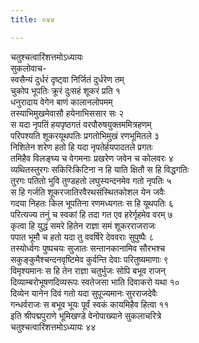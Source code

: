 ```yaml
---
title: ०४४

---
```

चतुश्चत्वारिंशत्तमोऽध्यायः  
सुकलोवाच-  
स्वसैन्यं दुर्धरं दृष्ट्वा निर्जितं दुर्धरेण तम्  
चुकोप भूपतिः क्रूरं दुःसहं शूकरं प्रति १  
धनुरादाय वेगेन बाणं कालानलोपमम्  
तस्याभिमुखमेवासौ हयेनाभिससार सः २  
स यदा नृपतिं हयपृष्ठगतं वरपौरुषयुक्तममित्रहणम्  
परिपश्यति शूकरयूथपतिः प्रगतोभिमुखं रणभूमितले ३  
निशितेन शरेण हतो हि यदा नृपतेर्हयपादतले प्रगतः  
तमिहैव विलङ्घ्य च वेगमनाः प्रखरेण जवेन च कोलवरः ४  
व्यथितस्तुरगः सकिरिःकिटिना न हि याति क्षितौ स हि विद्धगतिः  
तुरगः पतितो भुवि तुण्डहतो लघुस्यन्दनमेव गतो नृपतिः ५  
स हि गर्जति शूकरजातिरवैरथसंस्थितकोशल येन जवैः  
गदया निहतः किल भूपतिना रणमध्यगतः स हि यूथपतिः ६  
परित्यज्य तनुं च स्वकां हि तदा गत एव हरेर्गृहमेव वरम् ७  
कृत्वा हि युद्धं समरे हितेन राज्ञा समं शूकरराजराजः  
पपात भूमौ च हतो यदा तु ववर्षिरे देववराः सुपुष्पैः ८  
तस्योर्ध्वगः पुष्पचयः सुजातः सन्तानकानामिव सौरभश्च  
सकुङ्कुमैश्चन्दनवृष्टिमेव कुर्वन्ति देवाः परितुष्यमाणाः ९  
विमृश्यमानः स हि तेन राज्ञा चतुर्भुजः सोपि बभूव राजन्  
दिव्याम्बरोभूषणदिव्यरूपः स्वतेजसा भाति दिवाकरो यथा १०  
दिव्येन यानेन दिवं गतो यदा सुपूज्यमानः सुरराजदेवैः  
गन्धर्वराजः स बभूव भूयः पूर्वं स्वकं कायमिहैव हित्वा ११  
इति श्रीपद्मपुराणे भूमिखण्डे वेनोपाख्याने सुकलाचरित्रे  
चतुश्चत्वारिंशत्तमोऽध्यायः ४४